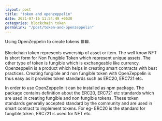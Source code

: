 ```yaml
---
layout: post
title: "token and openzeppelin"
date: 2021-07-16 11:54:49 +0530
categories: blockchain token
permalink: "/post/token-and-openzeppelin"
---
```


Using OpenZeppelin to create tokens 🟥🟦.

Blockchain token represents ownership of asset or item. The well know NFT is short form for Non Fungible Token which represent unique assets. The other type of token is fungible which is exchangeable like currency. Openzeppelin is a product which helps in creating smart contracts with best practices. Creating fungible and non fungible token with OpenZeppelin is thus easy as it provides token standards such as ERC20, ERC721 etc.

In order to use OpenZeppelin it can be installed as npm package. The package contains definition about the ERC20, ERC721 etc standards which are used in creating fungible and non fungible tokens. These token standards generally accepted standard by the community and are used in smart contract to implement tokens. For eg- ERC20 is the standard for fungible token, ERC721 is used for NFT etc.
